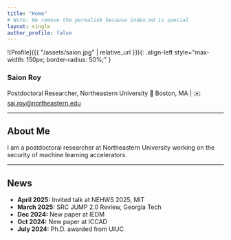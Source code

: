 ```yaml
---
title: "Home"
# Note: We remove the permalink because index.md is special
layout: single
author_profile: false
---
```


![Profile]({{ "/assets/saion.jpg" | relative_url }}){: .align-left style="max-width: 150px; border-radius: 50%;" }

### Saion Roy
Postdoctoral Researcher, Northeastern University
📍 Boston, MA | ✉️ sai.roy@northeastern.edu

---

## About Me

I am a postdoctoral researcher at Northeastern University working on the security of machine learning accelerators.

---

## News

- **April 2025:** Invited talk at NEHWS 2025, MIT
- **March 2025:** SRC JUMP 2.0 Review, Georgia Tech
- **Dec 2024:** New paper at IEDM
- **Oct 2024:** New paper at ICCAD
- **July 2024:** Ph.D. awarded from UIUC
